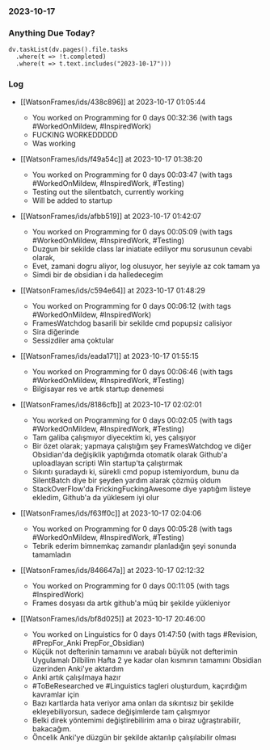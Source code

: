 ### 2023-10-17

### Anything Due Today?
```dataviewjs
dv.taskList(dv.pages().file.tasks 
  .where(t => !t.completed)
  .where(t => t.text.includes("2023-10-17")))
```
### Log

- [[WatsonFrames/ids/438c896]] at 2023-10-17 01:05:44
    - You worked on Programming for 0 days 00:32:36 (with tags #WorkedOnMildew, #InspiredWork) 
	- FUCKING WORKEDDDDD
	- Was working

- [[WatsonFrames/ids/f49a54c]] at 2023-10-17 01:38:20
    - You worked on Programming for 0 days 00:03:47 (with tags #WorkedOnMildew, #InspiredWork, #Testing) 
	- Testing out the silentbatch, currently working
	- Will be added to startup

- [[WatsonFrames/ids/afbb519]] at 2023-10-17 01:42:07
    - You worked on Programming for 0 days 00:05:09 (with tags #WorkedOnMildew, #InspiredWork, #Testing) 
	- Duzgun bir sekilde class lar iniatiate ediliyor mu sorusunun cevabi olarak,
	- Evet, zamani dogru aliyor, log olusuyor, her seyiyle az cok tamam ya
	- Simdi bir de obsidian i da halledecegim

- [[WatsonFrames/ids/c594e64]] at 2023-10-17 01:48:29
    - You worked on Programming for 0 days 00:06:12 (with tags #WorkedOnMildew, #InspiredWork)
	- FramesWatchdog basarili bir sekilde cmd popupsiz calisiyor
	- Sira diğerinde
	- Sessizdiler ama çoktular

- [[WatsonFrames/ids/eada171]] at 2023-10-17 01:55:15
    - You worked on Programming for 0 days 00:06:46 (with tags #WorkedOnMildew, #InspiredWork, #Testing)
	- Bilgisayar res ve artık startup denemesi

- [[WatsonFrames/ids/8186cfb]] at 2023-10-17 02:02:01
    - You worked on Programming for 0 days 00:02:05 (with tags #WorkedOnMildew, #InspiredWork, #Testing)
	- Tam galiba çalışmıyor diyecektim ki, yes çalışıyor
	- Bir özet olarak; yapmaya çalıştığım şey FramesWatchdog ve diğer Obsidian'da değişiklik yaptığımda otomatik olarak Github'a uploadlayan scripti Win startup'ta çalıştırmak
	- Sıkıntı şuradaydı ki, sürekli cmd popup istemiyordum, bunu da SilentBatch diye bir şeyden yardım alarak çözmüş oldum
	- StackOverFlow'da FrickingFuckingAwesome diye yaptığım listeye ekledim, Github'a da yüklesem iyi olur
	
- [[WatsonFrames/ids/f63ff0c]] at 2023-10-17 02:04:06
    - You worked on Programming for 0 days 00:05:28 (with tags #WorkedOnMildew, #InspiredWork, #Testing) 
	- Tebrik ederim bimnemkaç zamandır planladığın şeyi sonunda tamamladın

- [[WatsonFrames/ids/846647a]] at 2023-10-17 02:12:32
    - You worked on Programming for 0 days 00:11:05 (with tags #InspiredWork) 
	- Frames dosyası da artık github'a müq bir şekilde yükleniyor

- [[WatsonFrames/ids/bf8d025]] at 2023-10-17 20:46:00
    - You worked on Linguistics for 0 days 01:47:50 (with tags #Revision, #PrepFor_Anki PrepFor_Obsidian)
	- Küçük not defterinin tamamını ve arabalı büyük not defterimin Uygulamalı Dilbilim Hafta 2 ye kadar olan kısmının tamamını Obsidian üzerinden Anki'ye aktardım
	- Anki artık çalışılmaya hazır
	- #ToBeResearched ve #Linguistics tagleri oluşturdum, kaçırdığım kavramlar için
	- Bazı kartlarda hata veriyor ama onları da sıkıntısız bir şekilde ekleyebiliyorsun, sadece değişimlerde tam çalışmıyor
	- Belki direk yöntemimi değiştirebilirim ama o biraz uğraştırabilir, bakacağım.
	- Öncelik Anki'ye düzgün bir şekilde aktarılıp çalışılabilir olması
